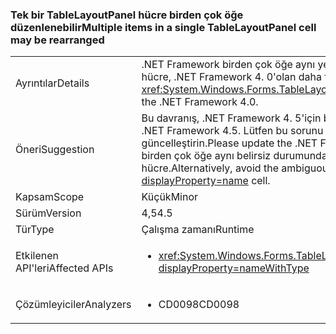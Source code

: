 ### <a name="multiple-items-in-a-single-tablelayoutpanel-cell-may-be-rearranged"></a><span data-ttu-id="b7df2-101">Tek bir TableLayoutPanel hücre birden çok öğe düzenlenebilir</span><span class="sxs-lookup"><span data-stu-id="b7df2-101">Multiple items in a single TableLayoutPanel cell may be rearranged</span></span>

|   |   |
|---|---|
|<span data-ttu-id="b7df2-102">Ayrıntılar</span><span class="sxs-lookup"><span data-stu-id="b7df2-102">Details</span></span>|<span data-ttu-id="b7df2-103">.NET Framework birden çok öğe aynı yerleştirilmişse 4.5 içinde <xref:System.Windows.Forms.TableLayoutPanel?displayProperty=name> hücre, .NET Framework 4. 0'olan daha farklı bir sırada görüntülenebilir.</span><span class="sxs-lookup"><span data-stu-id="b7df2-103">In the .NET Framework 4.5, if multiple items are placed in the same <xref:System.Windows.Forms.TableLayoutPanel?displayProperty=name> cell, they may be displayed in a different order than they were in the .NET Framework 4.0.</span></span>|
|<span data-ttu-id="b7df2-104">Öneri</span><span class="sxs-lookup"><span data-stu-id="b7df2-104">Suggestion</span></span>|<span data-ttu-id="b7df2-105">Bu davranış, .NET Framework 4. 5'için bir hizmet güncelleştirmesi döndürüldü.</span><span class="sxs-lookup"><span data-stu-id="b7df2-105">This behavior was reverted in a servicing update for the .NET Framework 4.5.</span></span> <span data-ttu-id="b7df2-106">Lütfen bu sorunu gidermek için .NET Framework 4.5, veya .NET Framework 4.5.1 yükseltin ya da üstü güncelleştirin.</span><span class="sxs-lookup"><span data-stu-id="b7df2-106">Please update the .NET Framework 4.5, or upgrade to .NET Framework 4.5.1 or later, to fix this issue.</span></span> <span data-ttu-id="b7df2-107">Alternatif olarak, birden çok öğe aynı belirsiz durumunda kaçının <xref:System.Windows.Forms.TableLayoutPanel?displayProperty=name> hücre.</span><span class="sxs-lookup"><span data-stu-id="b7df2-107">Alternatively, avoid the ambiguous case of multiple items in the same <xref:System.Windows.Forms.TableLayoutPanel?displayProperty=name> cell.</span></span>|
|<span data-ttu-id="b7df2-108">Kapsam</span><span class="sxs-lookup"><span data-stu-id="b7df2-108">Scope</span></span>|<span data-ttu-id="b7df2-109">Küçük</span><span class="sxs-lookup"><span data-stu-id="b7df2-109">Minor</span></span>|
|<span data-ttu-id="b7df2-110">Sürüm</span><span class="sxs-lookup"><span data-stu-id="b7df2-110">Version</span></span>|<span data-ttu-id="b7df2-111">4,5</span><span class="sxs-lookup"><span data-stu-id="b7df2-111">4.5</span></span>|
|<span data-ttu-id="b7df2-112">Tür</span><span class="sxs-lookup"><span data-stu-id="b7df2-112">Type</span></span>|<span data-ttu-id="b7df2-113">Çalışma zamanı</span><span class="sxs-lookup"><span data-stu-id="b7df2-113">Runtime</span></span>|
|<span data-ttu-id="b7df2-114">Etkilenen API'leri</span><span class="sxs-lookup"><span data-stu-id="b7df2-114">Affected APIs</span></span>|<ul><li><xref:System.Windows.Forms.TableLayoutControlCollection.Add(System.Windows.Forms.Control%2CSystem.Int32%2CSystem.Int32)?displayProperty=nameWithType></li></ul>|
|<span data-ttu-id="b7df2-115">Çözümleyiciler</span><span class="sxs-lookup"><span data-stu-id="b7df2-115">Analyzers</span></span>|<ul><li><span data-ttu-id="b7df2-116">CD0098</span><span class="sxs-lookup"><span data-stu-id="b7df2-116">CD0098</span></span></li></ul>|

